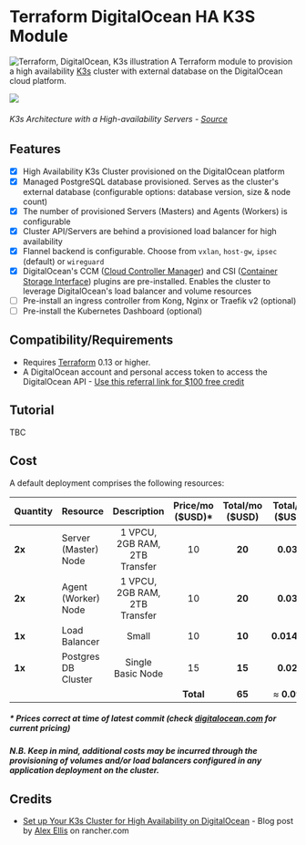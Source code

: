 # Terraform DigitalOcean HA K3S Module
![Terraform, DigitalOcean, K3s illustration](https://res.cloudinary.com/qunux/image/upload/v1618680649/terraform-digitalocean-k3s-repo-logo_wb-01_ar5ds4.svg)
A Terraform module to provision a high availability [K3s](https://k3s.io/) cluster with external database on the DigitalOcean cloud platform.

![](https://res.cloudinary.com/qunux/image/upload/v1618680903/k3s-architecture-ha-server_border_rjwhll.png)

###### *K3s Architecture with a High-availability Servers - [Source](https://rancher.com/docs/k3s/latest/en/architecture/#high-availability-k3s-server-with-an-external-db)*

## Features
* [x] High Availability K3s Cluster provisioned on the DigitalOcean platform
* [x] Managed PostgreSQL database provisioned. Serves as the cluster's external database (configurable options: database version, size & node count)
* [x] The number of provisioned Servers (Masters) and Agents (Workers) is configurable
* [x] Cluster API/Servers are behind a provisioned load balancer for high availability
* [x] Flannel backend is configurable. Choose from `vxlan`, `host-gw`, `ipsec` (default) or `wireguard`
* [x] DigitalOcean's CCM ([Cloud Controller Manager](https://github.com/digitalocean/digitalocean-cloud-controller-manager)) and CSI ([Container Storage Interface](https://github.com/digitalocean/csi-digitalocean)) plugins are pre-installed. Enables the cluster to leverage DigitalOcean's load balancer and volume resources
* [ ] Pre-install an ingress controller from Kong, Nginx or Traefik v2 (optional)
* [ ] Pre-install the Kubernetes Dashboard (optional)

## Compatibility/Requirements

* Requires [Terraform](https://www.terraform.io/downloads.html) 0.13 or higher.
* A DigitalOcean account and personal access token to access the DigitalOcean API - [Use this referral link for $100 free credit](https://m.do.co/c/6b3bf6d79f7d)

## Tutorial

TBC

## Cost

A default deployment comprises the following resources:

| Quantity | Resource | Description | Price/mo ($USD)* | Total/mo ($USD) | Total/hr ($USD) |
|------|-------------|:----:|:-----:|:-----:|:-----:|
| **2x** | Server (Master) Node | 1 VPCU, 2GB RAM, 2TB Transfer | 10 | **20** | **0.030** |
| **2x** | Agent (Worker) Node | 1 VPCU, 2GB RAM, 2TB Transfer | 10 | **20** | **0.030** |
| **1x** | Load Balancer | Small  | 10 | **10** | **0.01488** |
| **1x** | Postgres DB Cluster | Single Basic Node | 15 | **15** | **0.022** |
|  |  |  | **Total** | **65** | ≈ **0.097** |
##### * Prices correct at time of latest commit (check [digitalocean.com](https://www.digitalocean.com/pricing/) for current pricing)
##### **N.B.** Keep in mind, additional costs may be incurred through the provisioning of volumes and/or load balancers configured in any application deployment on the cluster.

## Credits

* [Set up Your K3s Cluster for High Availability on DigitalOcean](https://rancher.com/blog/2020/k3s-high-availability) - Blog post by [Alex Ellis](https://github.com/alexellis) on rancher.com